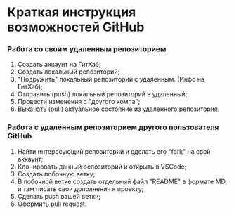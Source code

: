# Краткая инструкция возможностей GitHub

### Работа со своим удаленным репозиторием

1. Создать аккаунт на ГитХаб;
2. Создать локальный репозиторий;
3. "Подружить" локальный репозиторий с удаленным. (Инфо на ГитХаб);
4. Отправить (push) локальный репозиторий в удаленный;
5. Провести изменения с "другого компа";
6. Выкачать (pull) актуальное состояние из удаленного репозитория.

### Работа с удаленным репозиторием другого пользователя GitHub

1. Найти интересующий репозиторий и сделать его "fork" на свой аккаунт;
2. Клонировать данный репозиторий и открыть в VSCode;
3. Создать побочную ветку;
4. В побочной ветке создать отдельный файл "README" в формате MD, и там писать свои дополнения к проекту;
5. Сделать push вашей ветки;
6. Оформить pull request.